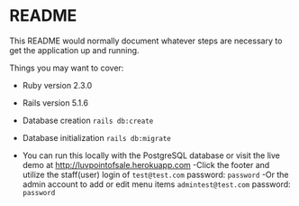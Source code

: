 # README

This README would normally document whatever steps are necessary to get the
application up and running.

Things you may want to cover:

* Ruby version 2.3.0

* Rails version 5.1.6

* Database creation `rails db:create`

* Database initialization `rails db:migrate`

* You can run this locally with the PostgreSQL database or visit the live demo at http://luvpointofsale.herokuapp.com
  -Click the footer and utilize the staff(user) login of `test@test.com` password: `password`
  -Or the admin account to add or edit menu items `admintest@test.com` password: `password`

